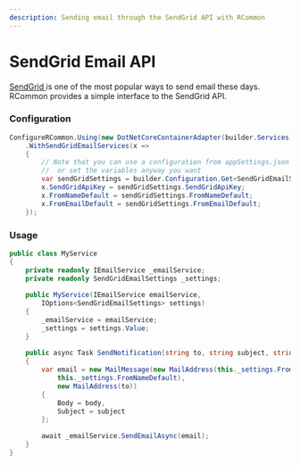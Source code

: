 ```yaml
---
description: Sending email through the SendGrid API with RCommon
---
```


# SendGrid Email API

[SendGrid ](https://sendgrid.com/solutions/email-api/)is one of the most popular ways to send email these days.  RCommon provides a simple interface to the SendGrid API.

### Configuration

```csharp
ConfigureRCommon.Using(new DotNetCoreContainerAdapter(builder.Services))
    .WithSendGridEmailServices(x =>
    {
        // Note that you can use a configuration from appSettings.json (like we did) 
        //  or set the variables anyway you want
        var sendGridSettings = builder.Configuration.Get<SendGridEmailSettings>();
        x.SendGridApiKey = sendGridSettings.SendGridApiKey;
        x.FromNameDefault = sendGridSettings.FromNameDefault;
        x.FromEmailDefault = sendGridSettings.FromEmailDefault;
    });
```

### Usage

```csharp
public class MyService
{
    private readonly IEmailService _emailService;
    private readonly SendGridEmailSettings _settings;
    
    public MyService(IEmailService emailService, 
        IOptions<SendGridEmailSettings> settings)
    {
        _emailService = emailService;
        _settings = settings.Value;
    }
    
    public async Task SendNotification(string to, string subject, string body)
    {
        var email = new MailMessage(new MailAddress(this._settings.FromEmailDefault, 
            this._settings.FromNameDefault), 
            new MailAddress(to))
        {
            Body = body,
            Subject = subject
        };
    
        await _emailService.SendEmailAsync(email);
    }
}
```
